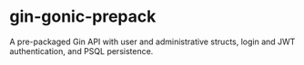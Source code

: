 # gin-gonic-prepack
A pre-packaged Gin API with user and administrative structs, login and JWT authentication, and PSQL persistence.
